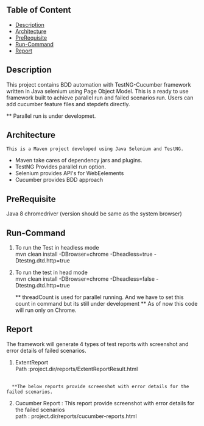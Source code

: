 
## Table of Content
- [Description](#description)
- [Architecture](#architecture)
- [PreRequisite](#prerequisite)
- [Run-Command](#run-command)
- [Report](#report)

## Description
   This project contains BDD automation with TestNG-Cucumber framework written in Java selenium using Page Object Model. This is a ready to use framework 
built to achieve parallel run and failed scenarios run. Users can add cucumber feature files and stepdefs directly.

** Parallel run is under developmet.

## Architecture
    This is a Maven project developed using Java Selenium and TestNG.
- Maven take cares of dependency jars and plugins.
- TestNG Provides parallel run option.
- Selenium provides API's for WebEelements
- Cucumber provides BDD approach
  
## PreRequisite
  Java 8
  chromedriver (version should be same as the system browser)
  
## Run-Command
  1. To run the Test in headless mode<br/>
      mvn clean install -DBrowser=chrome -Dheadless=true -Dtestng.dtd.http=true <br/>
      
  2.  To run the test in head mode<br/>
      mvn clean install -DBrowser=chrome -Dheadless=false -Dtestng.dtd.http=true<br/>
      
      ** threadCount is used for parallel running. And we have to set this count in command but its still under development 
      ** As of now this code will run only on Chrome.
      
## Report
   The framework will generate 4 types of test reports with screenshot and error details of failed scenarios.<br/>
   1.  ExtentReport <br/>
      Path :project.dir/reports/ExtentReportResult.html<br/>
      <br/>
      
      **The below reports provide screenshot with error details for the failed scenarios.
      
   2. Cucumber Report : This report provide screenshot with error details for the failed scenarios<br/>
      path : project.dir/reports/cucumber-reports.html
